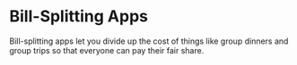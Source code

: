 # Bill-Splitting Apps

Bill-splitting apps let you divide up the cost of things like group dinners and group trips so that everyone can pay their fair share.
